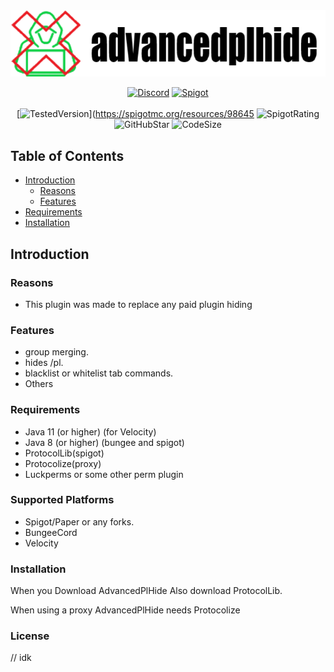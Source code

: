 <!--suppress HtmlDeprecatedAttribute -->
<div align="center">
<img alt="AdvancePlHide" src="./.github/banner.png" />

<!-- Shields -->
[Document (not finshed)]:https://img.shields.io/badge/-Document-blue.svg?logo=Wikipedia&style=for-the-badge&logoColor=black
[Discord]:https://img.shields.io/badge/-Discord-5865F2.svg?logo=discord&style=for-the-badge&logoColor=white
[Spigot]:https://img.shields.io/badge/-SpigotMC-ef9023.svg?logo=Accenture&style=for-the-badge&logoColor=grey

[SpigotRating]:https://img.shields.io/spiget/rating/98645?style=flat-square
[GitHubStar]:https://img.shields.io/github/stars/BlueTree242/AdvancedPlHide
[TestedVersion]: https://img.shields.io/spiget/tested-versions/98645?label=Tested%20on&style=flat-square
[CodeSize]:https://img.shields.io/github/languages/code-size/BlueTree242/AdvancedPlHide
<!-- Shields -->
[![Discord]](https://discordsrvutils.xyz/support)
[![Spigot]](https://spigotmc.org/resources/98645)
<br><br>[![TestedVersion]](https://spigotmc.org/resources/98645 ![SpigotRating]
<br> ![GitHubStar] ![CodeSize]
</div>

## Table of Contents
* [Introduction](#introduction)
  * [Reasons](#Reasons)
  * [Features](#features)
* [Requirements](#Requirements)
* [Installation](#Installation)

## Introduction

### Reasons

* This plugin was made to replace any paid plugin hiding

### Features

  * group merging.
  * hides /pl.
* blacklist or whitelist tab commands.
* Others 

### Requirements

* Java 11 (or higher) (for Velocity)
* Java 8 (or higher) (bungee and spigot)
* ProtocolLib(spigot) 
* Protocolize(proxy)
* Luckperms or some other perm plugin
### Supported Platforms

* Spigot/Paper or any forks.
* BungeeCord
* Velocity

### Installation
When you Download AdvancedPlHide Also download ProtocolLib.

When using a proxy AdvancedPlHide needs Protocolize

### License

// idk
